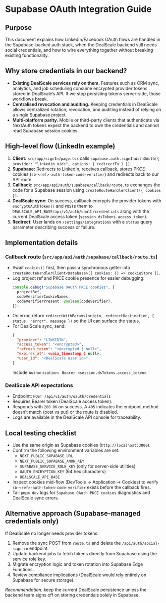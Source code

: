 # Supabase OAuth Integration Guide

## Purpose
This document explains how LinkedIn/Facebook OAuth flows are handled in the Supabase-backed auth stack, when the DealScale backend still needs social credentials, and how to wire everything together without breaking existing functionality.

## Why store credentials in our backend?
- **Existing DealScale services rely on them.** Features such as CRM sync, analytics, and job scheduling consume encrypted provider tokens stored in DealScale’s API. If we stop persisting tokens server-side, those workflows break.
- **Centralised revocation and auditing.** Keeping credentials in DealScale allows centralized rotation, revocation, and auditing instead of relying on a single Supabase project.
- **Multi-platform parity.** Mobile or third-party clients that authenticate via NextAuth tokens expect the backend to own the credentials and cannot read Supabase session cookies.

## High-level flow (LinkedIn example)
1. **Client:** `src/app/signIn/page.tsx` calls `supabase.auth.signInWithOAuth({ provider: "linkedin_oidc", options: { redirectTo } })`.
2. **Supabase:** Redirects to LinkedIn, receives callback, stores PKCE cookies (`sb-<ref>-auth-token-code-verifier`) and redirects back to our API route.
3. **Callback:** `src/app/api/auth/supabase/callback/route.ts` exchanges the code for a Supabase session using `createRouteHandlerClient({ cookies })`.
4. **DealScale sync:** On success, callback encrypts the provider tokens with `encryptOAuthToken()` and `POST`s them to `DEALSCALE_API_BASE/api/v1/auth/oauth/credentials` along with the current DealScale access token (`session.dsTokens.access_token`).
5. **Redirect:** User lands on `/settings/integrations` with a `status` query parameter describing success or failure.

## Implementation details
### Callback route (`src/app/api/auth/supabase/callback/route.ts`)
- Await `cookies()` first, then pass a synchronous getter into `createRouteHandlerClient<Database>({ cookies: () => cookieStore })`.
- Log project ref and PKCE cookie presence for easier debugging:
  ```ts
  console.debug("Supabase OAuth PKCE cookies", {
    projectRef,
    codeVerifierCookieNames,
    codeVerifierPresent: Boolean(codeVerifier),
  });
  ```
- On error, return `redirectWithParams(origin, redirectDestination, { status: "error", message })` so the UI can surface the status.
- For DealScale sync, send:
  ```json
  {
    "provider": "LINKEDIN",
    "access_token": "<encrypted>",
    "refresh_token": "<encrypted | null>",
    "expires_at": <unix_timestamp | null>,
    "user_id": "<DealScale user id>"
  }
  ```
  Include `Authorization: Bearer <session.dsTokens.access_token>`.

### DealScale API expectations
- Endpoint: `POST /api/v1/auth/oauth/credentials`
- Requires Bearer token (DealScale access token).
- Responds with `200 OK` on success. A `405` indicates the endpoint method doesn’t match (post vs put) or the route is disabled.
- Logs are available in the DealScale API console for traceability.

## Local testing checklist
- Use the same origin as Supabase cookies (`http://localhost:3000`).
- Confirm the following environment variables are set:
  - `NEXT_PUBLIC_SUPABASE_URL`
  - `NEXT_PUBLIC_SUPABASE_ANON_KEY`
  - `SUPABASE_SERVICE_ROLE_KEY` (only for server-side utilities)
  - `OAUTH_ENCRYPTION_KEY` (64 hex characters)
  - `DEALSCALE_API_BASE`
- Inspect cookies mid-flow (DevTools → Application → Cookies) to verify `sb-<ref>-auth-token-code-verifier` exists before the callback fires.
- Tail `pnpm dev` logs for `Supabase OAuth PKCE cookies` diagnostics and DealScale sync errors.

## Alternative approach (Supabase-managed credentials only)
If DealScale no longer needs provider tokens:
1. Remove the sync POST from `route.ts` and delete the `/api/auth/social-sign-in` endpoint.
2. Update backend jobs to fetch tokens directly from Supabase using the service role key.
3. Migrate encryption logic and token rotation into Supabase Edge Functions.
4. Review compliance implications (DealScale would rely entirely on Supabase for secure storage).

_Recommendation:_ keep the current DealScale persistence unless the backend team signs off on storing credentials solely in Supabase.
